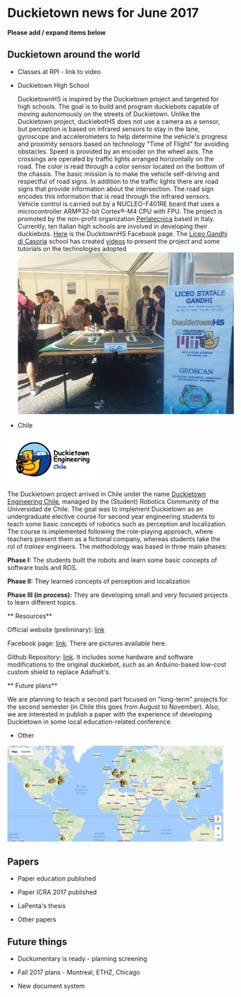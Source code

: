 # Duckietown news for June 2017

**Please add / expand items below**

## Duckietown around the world

* Classes at RPI - link to video

* Duckietown High School
  
  DuckietownHS is inspired by the Duckietown project and targeted for high schools.
  The goal is to build and program duckiebots capable of moving autonomously on the streets of Duckietown. 
  Unlike the Duckietown project, duckiebotHS does not use a camera as a sensor, but perception is based on infrared sensors to stay in     the lane, gyroscope and accelerometers to help determine the vehicle's progress and proximity sensors based on technology "Time of       Flight" for avoiding obstacles. 
  Speed is provided by an encoder on the wheel axis. 
  The crossings are operated by traffic lights arranged horizontally on the road. The color is read through a color sensor located on the     bottom of the chassis. 
  The basic mission is to make the vehicle self-driving and respectful of road signs. 
  In addition to the traffic lights there are road signs that provide information about the intersection. The road sign encodes this       information that is read through the infrared sensors.
  Vehicle control is carried out by a NUCLEO-F401RE board that uses a microcontroller ARM®32-bit Cortex®-M4 CPU with FPU.
  The project is promoted by the non-profit organization [Perlatecnica](http://www.perlatecnica.it) based in Italy. Currently, ten Italian high schools are involved     in developing their duckiebots. 
  [Here](https://www.facebook.com/duckietownhs) is the DuckitownHS Facebook page.
  The [Liceo Gandhi di Casoria](https://www.facebook.com/liceogandhicasoria/) school has created [videos](http://duckietownhsliceogandhi.altervista.org/) to present the project and some tutorials on the technologies adopted
  <img src='lsg.jpg' style='max-width: 35em'/>

* Chile

<img src='duckietown_engineering_chile (1).png' style='max-width: 200px'/>

The Duckietown project arrived in Chile under the name [Duckietown Engineering Chile](http://duckietown.cl/), managed by the (Student) Robotics Community of the Universidad de Chile. The goal was to implement Duckietown as an undergraduate elective course for second year engineering students to teach some basic concepts of robotics such as perception and localization.
The course is implemented following the role-playing approach, where teachers present them as a fictional company, whereas students take the rol of _trainee_ engineers. 
The methodology was based in three main phases: 

**Phase I:** The students built the robots and learn some basic concepts of software tools and ROS.

**Phase II:** They learned concepts of perception and localization

**Phase III (in process):** They are developing small and very focused projects to learn different topics.

** Resources**

Official website (preliminary): [link](http://duckietown.cl/)

Facebook page: [link](https://www.facebook.com/duckietowncl/). There are pictures available here.

Github Repository: [link](https://github.com/duckietown-chile). It includes some hardware and software modifications to the original duckiebot, such as an Arduino-based low-cost custom shield to replace Adafruit's.

** Future plans**

We are planning to teach a second part focused on "long-term" projects for the second semester (in Chile this goes from August to November).
Also, we are interested in publish a paper with the experience of developing Duckietown in some local education-related conference.

* Other

<img src='map.png' style='max-width: 35em'/>

## Papers

* Paper education published

* Paper ICRA 2017 published

* LaPenta's thesis

* Other papers 

## Future things

* Duckumentary is ready - planning screening

* Fall 2017 plans - Montreal, ETHZ, Chicago

* New document system
